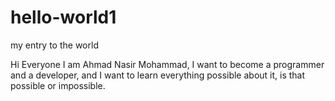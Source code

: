 # hello-world1
my entry to the world

Hi Everyone I am Ahmad Nasir Mohammad, I want to become a programmer and a developer, and I want to learn everything possible about it, is that possible or impossible.
